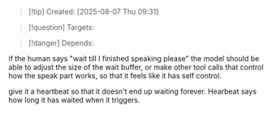 
>[!tip] Created: [2025-08-07 Thu 09:31]

>[!question] Targets: 

>[!danger] Depends: 

if the human says "wait till I finished speaking please" the model should be able to adjust the size of the wait buffer, or make other tool calls that control how the speak part works, so that it feels like it has self control.

give it a heartbeat so that it doesn't end up waiting forever.  Hearbeat says how long it has waited when it triggers.